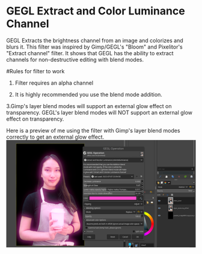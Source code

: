 # GEGL Extract and Color Luminance Channel
GEGL Extracts the brightness channel from an image and colorizes and blurs it. This filter was inspired by Gimp/GEGL's "Bloom" and Pixelitor's "Extract channel" filter. It shows that GEGL has the ability to extract channels for non-destructive editing with blend modes.  

#Rules for filter to work
1. Filter requires an alpha channel

2. It is highly recommended you use the blend mode addition. 

 3.Gimp's layer blend modes will support an external glow effect on transparency. GEGL's layer blend modes will NOT support an external glow effect on transparency.

Here is a preview of me using the filter with Gimp's layer blend modes correctly to get an external glow effect.
![image preview](preview_of_EL.png  )
